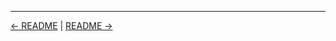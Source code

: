 

<!-- FooterStart -->
---
[← README](../01_06_finish_a_jenkins_installation/README.md) | [README →](../01_08_install_and_uninstall_plugins/README.md)
<!-- FooterEnd -->
